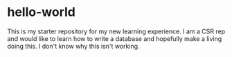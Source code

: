 # hello-world
This is my starter repository for my new learning experience. 
I am a CSR rep and would like to learn how to write a database and hopefully make a living doing this. 
I don't know why this isn't working.
